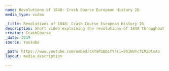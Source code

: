 ```yaml
---
name: Revolutions of 1848: Crash Course European History 26
media_type: video

_title: Revolutions of 1848: Crash Course European History 26
description: Short video explaining the revolutions of 1848 throughout Europe.
creator: CrashCourse
_date: 2019
source: YouTube

_path: https://www.youtube.com/embed/cXTaP1BD1YY?si=9h1NUTcfLM2OtxAo
layout: media_description

---
```

